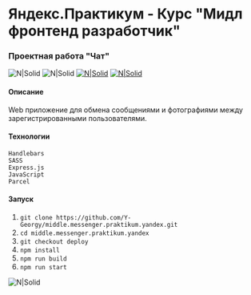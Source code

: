 # Яндекс.Практикум - Курс "Мидл фронтенд разработчик"

### Проектная работа "Чат"

![N|Solid](https://img.shields.io/badge/-Приложение%20в%20разработке-red)
![N|Solid](https://img.shields.io/badge/-Георгий%20Ядрихинский-blue)
[![N|Solid](https://img.shields.io/badge/-Посмотреть%20макет%20Figma-green)](https://www.figma.com/file/jF5fFFzgGOxQeB4CmKWTiE/Chat_external_link)
[![N|Solid](https://img.shields.io/badge/-Посмотреть%20сайт%20на%20Netlify-orange)](https://project-chat.netlify.app/)

#### Описание

Web приложение для обмена сообщениями и фотографиями между зарегистрированными пользователями.

#### Технологии

```
Handlebars
SASS
Express.js
JavaScript
Parcel
```

#### Запуск

1. `git clone https://github.com/Y-Georgy/middle.messenger.praktikum.yandex.git`
2. `cd middle.messenger.praktikum.yandex`
3. `git checkout deploy`
4. `npm install`
5. `npm run build`
6. `npm run start`

![N|Solid](https://img.shields.io/badge/-©%202022-red)
